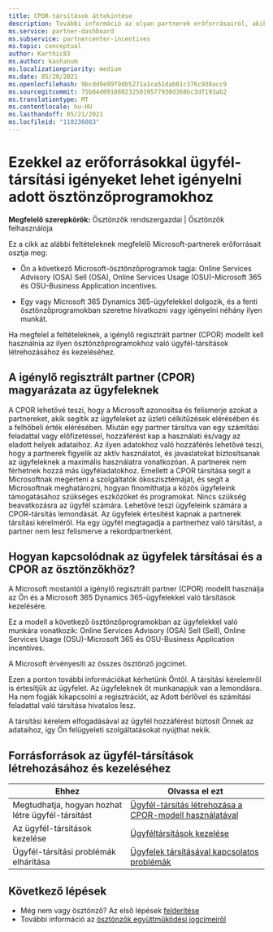 ```yaml
---
title: CPOR-társítások áttekintése
description: További információ az olyan partnerek erőforrásairól, akik az ügyfeleket adott ösztönzőprogramokhoz társítják a igénylő regisztrált partner (CPOR) modellen keresztül.
ms.service: partner-dashboard
ms.subservice: partnercenter-incentives
ms.topic: conceptual
author: Karthic83
ms.author: kashanum
ms.localizationpriority: medium
ms.date: 05/20/2021
ms.openlocfilehash: 9bcdd9e99f9db5271a1ca51dab01c376c938acc9
ms.sourcegitcommit: 75b84d0918802325019577930d368bc3df193ab2
ms.translationtype: MT
ms.contentlocale: hu-HU
ms.lasthandoff: 05/21/2021
ms.locfileid: "110236083"
---
```

# <a name="use-these-resources-to-make-customer-association-claims-for-specific-incentives-programs"></a>Ezekkel az erőforrásokkal ügyfél-társítási igényeket lehet igényelni adott ösztönzőprogramokhoz

**Megfelelő szerepkörök:** Ösztönzők rendszergazdai | Ösztönzők felhasználója

Ez a cikk az alábbi feltételeknek megfelelő Microsoft-partnerek erőforrásait osztja meg:

- Ön a következő Microsoft-ösztönzőprogramok tagja: Online Services Advisory (OSA) Sell (OSA), Online Services Usage (OSU)-Microsoft 365 és OSU-Business Application incentives.

- Egy vagy Microsoft 365 Dynamics 365-ügyfelekkel dolgozik, és a fenti ösztönzőprogramokban szeretne hivatkozni vagy igényelni néhány ilyen munkát.

Ha megfelel a feltételeknek, a igénylő regisztrált partner (CPOR) modellt kell használnia az ilyen ösztönzőprogramokhoz való ügyfél-társítások létrehozásához és kezeléséhez.

## <a name="explaining-claiming-partner-of-record-cpor-to-customers"></a>A igénylő regisztrált partner (CPOR) magyarázata az ügyfeleknek

A CPOR lehetővé teszi, hogy a Microsoft azonosítsa és felismerje azokat a partnereket, akik segítik az ügyfeleket az üzleti célkitűzések elérésében és a felhőbeli érték elérésében. Miután egy partner társítva van egy számítási feladattal vagy előfizetéssel, hozzáférést kap a használati és/vagy az eladott helyek adataihoz. Az ilyen adatokhoz való hozzáférés lehetővé teszi, hogy a partnerek figyelik az aktív használatot, és javaslatokat biztosítsanak az ügyfeleknek a maximális használatra vonatkozóan. A partnerek nem férhetnek hozzá más ügyféladatokhoz. Emellett a CPOR társítása segít a Microsoftnak megérteni a szolgáltatók ökoszisztémáját, és segít a Microsoftnak meghatározni, hogyan finomíthatja a közös ügyfeleink támogatásához szükséges eszközöket és programokat. Nincs szükség beavatkozásra az ügyfél számára. Lehetővé teszi ügyfeleink számára a CPOR-társítás lemondását. Az ügyfelek értesítést kapnak a partnerek társítási kérelméről. Ha egy ügyfél megtagadja a partnerhez való társítást, a partner nem lesz felismerve a rekordpartnerként.

## <a name="how-do-customer-associations-and-cpor-relate-to-incentives"></a>Hogyan kapcsolódnak az ügyfelek társításai és a CPOR az ösztönzőkhöz?

A Microsoft mostantól a igénylő regisztrált partner (CPOR) modellt használja az Ön és a Microsoft 365 Dynamics 365-ügyfelekkel való társítások kezelésére.

Ez a modell a következő ösztönzőprogramokban az ügyfelekkel való munkára vonatkozik: Online Services Advisory (OSA) Sell (Sell), Online Services Usage (OSU)-Microsoft 365 és OSU-Business Application incentives.

A Microsoft érvényesíti az összes ösztönző jogcímet.

Ezen a ponton további információkat kérhetünk Öntől. A társítási kérelemről is értesítjük az ügyfelet. Az ügyfeleknek öt munkanapjuk van a lemondásra. Ha nem fogják kikapcsolni a regisztrációt, az Adott bérlővel és számítási feladattal való társítása hivatalos lesz.

A társítási kérelem elfogadásával az ügyfél hozzáférést biztosít Önnek az adataihoz, így Ön felügyeleti szolgáltatásokat nyújthat nekik. 

## <a name="resources-to-help-you-create-and-manage-customer-associations"></a>Forrásforrások az ügyfél-társítások létrehozásához és kezeléséhez


|  **Ehhez**  |  **Olvassa el ezt**  |
|--------------|-----------|
| Megtudhatja, hogyan hozhat létre ügyfél-társítást  | [Ügyfél-társítás létrehozása a CPOR-modell használatával](submit-osa-claim.md)  |
|Az ügyfél-társítások kezelése  | [Ügyféltársítások kezelése](incentives-manage-customer-associations.md)  |
|Ügyfél-társítási problémák elhárítása  | [Ügyfelek társításával kapcsolatos problémák](incentives-customer-association-issues.md)  |

## <a name="next-steps"></a>Következő lépések

- Még nem vagy ösztönző? Az első lépések [felderítése](incentives-get-started-intro.md)
- További információ az [ösztönzők együttműködési jogcímeiről](claims-overview.md)
